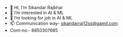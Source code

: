 - 👋 Hi, I’m Sikandar Rajbhar
- 👀 I’m interested in AI & ML
- 💞️ I’m looking for job in AI & ML 
- 📫 Communication way- sikandarraj12ss@gamil.com
- Cont-no:- 8850307685

<!---
rajsikandar9682/rajsikandar9682 is a ✨ special ✨ repository because its `README.md` (this file) appears on your GitHub profile.
You can click the Preview link to take a look at your changes.
--->
